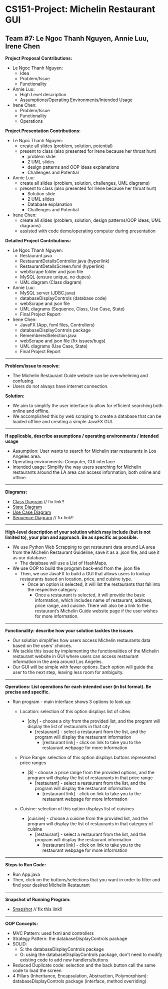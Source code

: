 # CS151-Project: Michelin Restaurant GUI
Team #7: Le Ngoc Thanh Nguyen, Annie Luu, Irene Chen
---
__Project Proposal Contributions:__
- Le Ngoc Thanh Nguyen: 
  - Idea 
  - Problem/Issue 
  - Functionality
- Annie Luu: 
  - High Level description
  - Assumptions/Operating Environments/Intended Usage
- Irene Chen: 
  - Problem/Issue
  - Functionality
  - Operations

__Project Presentation Contributions:__
- Le Ngoc Thanh Nguyen: 
  - create all slides (problem, solution, potential)
  - present to class (also presented for Irene because her throat hurt)
    - problem slide
    - 2 UML slides
    - design patterns and OOP ideas explanations 
    - Challenges and Potential
- Annie Luu: 
  - create all slides (problem, solution, challenges, UML diagrams)
  - present to class (also presented for Irene because her throat hurt)
    - Solution slide
    - 2 UML slides
    - Database explanation
    - Challenges and Potential
- Irene Chen: 
  - create all slides (problem, solution, design patterns/OOP ideas, UML diagrams)
  - assisted with code demo/operating computer during presentation

__Detailed Project Contributions:__
- Le Ngoc Thanh Nguyen: 
  - Restaurant.java
  - RestaurantDetailsController.java (hyperlink)
  - RestaurantDetailsScreen.fxml (hyperlink)
  - webScrape folder and json file
  - MySQL (ensure unique, no dupes)
  - UML diagram (Class diagram)
- Annie Luu: 
  - MySQL server (JDBC.java)
  - databaseDisplayControls (database code)
  - webScrape and json file
  - UML diagrams (Sequence, Class, Use Case, State)
  - Final Project Report
- Irene Chen: 
  - JavaFX (App, fxml files, Controllers)
  - databaseDisplayControls package
  - RememberedSelection.java
  - webScrape and json file (fix issues/bugs)
  - UML diagrams (Use Case, State)
  - Final Project Report
---
__Problem/issue to resolve:__
- The Michelin Restaurant Guide website can be overwhelming and confusing. 
- Users do not always have internet connection.

__Solution:__
- We aim to simplify the user interface to allow for efficient searching both online and offline. 
- We accomplished this by web scraping to create a database that can be loaded offline and creating a simple JavaFX GUI.
---
__If applicable, describe assumptions / operating environments / intended usage__
- Assumption: User wants to search for Michelin star restaurants in Los Angeles area. 
- Operating environments: Computer, GUI interface 
- Intended usage: Simplify the way users searching for Michelin restaurants around the LA area can access information, both online and offline.  
---
__Diagrams:__
- [Class Diagram]() // fix link!!
- [State Diagram](https://github.com/ThanhNLN/CS151-MichelinGuideLA/blob/e5fd8acc79a15f2d4d1a5118fc762f063d82789c/diagrams/CS151_UML_Diagrams-State.jpg)
- [Use Case Diagram](https://github.com/ThanhNLN/CS151-MichelinGuideLA/blob/e5fd8acc79a15f2d4d1a5118fc762f063d82789c/diagrams/CS151_UML_Diagrams-Use_Case.jpg)
- [Sequence Diagram]() // fix link!!
---
__High-level description of your solution which may include (but is not limited to), your plan and approach. Be as specific as possible.__
- We use Python Web Scrapping to get restaurant data around LA area from the Michelin Restaurant Guideline, save it as a .json file, and use it as our database. 
  - The database will use a List of HashMaps. 
- We use OOP to build the program back-end from the .json file 
  - Then, we use JavaFX to build a GUI that allows users to lookup restaurants based on location, price, and cuisine type. 
    - Once an option is selected, it will list the restaurants that fall into the respective category.  
      - Once a restaurant is selected, it will provide the basic information, which includes name of restaurant, address, price range, and cuisine. There will also be a link to the restaurant’s Michelin Guide website page if the user wishes for more information. 
---
__Functionality: describe how your solution tackles the issues__
- Our solution simplifies how users access Michelin restaurants data based on the users’ choices. 
- We tackle this issue by implementing the functionalities of the Michelin restaurant website in GUI where users can access restaurant information in the area around Los Angeles. 
- Our GUI will be simple with fewer options. Each option will guide the user to the next step, leaving less room for ambiguity. 
---
__Operations: List operations for each intended user (in list format). Be precise and specific.__  
- Run program - main interface shows 3 options to look up: 
  - Location: selection of this option displays list of cities  
    - [city] - choose a city from the provided list, and the program will display the list of restaurants in that city
      - [restaurant] - select a restaurant from the list, and the program will display the restaurant information  
        - [restaurant link] - click on link to take you to the restaurant webpage for more information 

  - Price Range: selection of this option displays buttons represented price ranges 
    - [$] - choose a price range from the provided options, and the program will display the list of restaurants in that price range 
      - [restaurant] - select a restaurant from the list, and the program will display the restaurant information 
        - [restaurant link] - click on link to take you to the restaurant webpage for more information 

  - Cuisine: selection of this option displays list of cuisines 
    - [cuisine] - choose a cuisine from the provided list, and the program will display the list of restaurants in that category of cuisine 
      - [restaurant] - select a restaurant from the list, and the program will display the restaurant information 
        - [restaurant link] - click on link to take you to the restaurant webpage for more information 
---
__Steps to Run Code:__
- Run App.java
- Then, click on the buttons/selections that you want in order to filter and find your desired Michelin Restaurant
---
__Snapshot of Running Program:__
- [Snapshot]() // fix this link!!
---
__OOP Concepts:__
- MVC Pattern: used fxml and controllers
- Strategy Pattern: the databaseDisplayControls package
- SOLID: 
  - S: the databaseDisplayControls package
  - O: using the databaseDisplayControls package, don't need to modify existing code to add new handlers/buttons
- Reduced Duplicate code: selection and the back button call the same code to load the screen
- 4 Pillars (Inheritance, Encapsulation, Abstraction, Polymorphism): databaseDisplayControls package (interface, method overriding)

  

